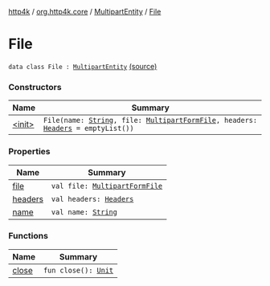 [http4k](../../../index.md) / [org.http4k.core](../../index.md) / [MultipartEntity](../index.md) / [File](./index.md)

# File

`data class File : `[`MultipartEntity`](../index.md) [(source)](https://github.com/http4k/http4k/blob/master/http4k-multipart/src/main/kotlin/org/http4k/core/MultipartFormBody.kt#L29)

### Constructors

| Name | Summary |
|---|---|
| [&lt;init&gt;](-init-.md) | `File(name: `[`String`](https://kotlinlang.org/api/latest/jvm/stdlib/kotlin/-string/index.html)`, file: `[`MultipartFormFile`](../../../org.http4k.lens/-multipart-form-file/index.md)`, headers: `[`Headers`](../../-headers.md)` = emptyList())` |

### Properties

| Name | Summary |
|---|---|
| [file](file.md) | `val file: `[`MultipartFormFile`](../../../org.http4k.lens/-multipart-form-file/index.md) |
| [headers](headers.md) | `val headers: `[`Headers`](../../-headers.md) |
| [name](name.md) | `val name: `[`String`](https://kotlinlang.org/api/latest/jvm/stdlib/kotlin/-string/index.html) |

### Functions

| Name | Summary |
|---|---|
| [close](close.md) | `fun close(): `[`Unit`](https://kotlinlang.org/api/latest/jvm/stdlib/kotlin/-unit/index.html) |
